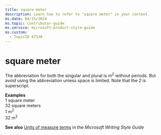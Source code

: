 ```yaml
---
title: square meter
description: Learn how to refer to "square meter" in your content.
ms.date: 04/15/2024
ms.topic: contributor-guide
ms.service: microsoft-product-style-guide
ms.custom:
  - TopicID 47530
---
```



# square meter

The abbreviation for both the singular and plural is *m*<sup>*2*</sup> without periods. But avoid using the abbreviation unless space is limited. Note that the *2* is superscript.

**Examples**  
1 square meter  
32 square meters  
1 m<sup>2</sup>  
32 m<sup>2</sup>

**See also** [Units of measure terms](/style-guide/a-z-word-list-term-collections/term-collections/units-of-measure-terms) in the *Microsoft Writing Style Guide*

